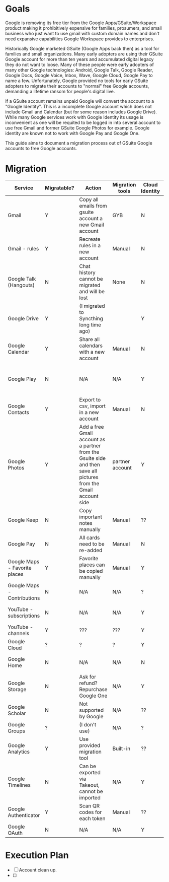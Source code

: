 # Goals

Google is removing its free tier from the Google Apps/GSuite/Workspace product making it prohibitively expensive for families, prosumers, and small business who just want to use gmail with custom domain names and don't need expansive capabilities Google Workspace provides to enterprises.

Historically Google marketed GSuite (Google Apps back then) as a tool for families and small organizations. Many early adopters are using their GSuite Google account for more than ten years and accumulated digital legacy they do not want to loose. Many of these people were early adopters of many other Google technologies: Android, Google Talk, Google Reader, Google Docs, Google Voice, Inbox, Wave, Google Cloud, Google Pay to name a few. Unfortunately, Google provided no tools for early GSuite adopters to migrate their accounts to "normal" free Google accounts, demanding a lifetime ransom for people's digital live.

If a GSuite account remains unpaid Google will convert the account to a "Google Identity". This is a incomplete Google account which does not include Gmail and Calendar (but for some reason includes Google Drive). While many Google services work with Google Identity its usage is inconvenient as one will be requited to be logged in into several account to use free Gmail and former GSuite Google Photos for example. Google identity are known not to work with Google Pay and Google One.

This guide aims to document a migration process out of GSuite Google accounts to free Google accounts.

# Migration

|Service|Migratable?| Action | Migration tools|Cloud Identity| Notes|
|---|---|---|---|---|--|
|Gmail| Y |Copy all emails from gsuite account a new Gmail account  | GYB | N|Will labels be copied as well? Can be very slow
|Gmail - rules| Y| Recreate rules in a new account| Manual| N |
|Google Talk (Hangouts)| N|Chat history cannot be migrated and will be lost |None | N | This is sad
|Google Drive| Y|(I migrated to Syncthing long time ago)| |Y | N/A 
Google Calendar | Y | Share all calendars with a new account | Manual | N | Painful for shared calendars
|Google Play| N|N/A|N/A| Y| Some Google Movie purchases can be exported via MoviesEverywhere
Google Contacts | Y | Export to csv, import in a new account| Manual| N
|Google Photos |Y| Add a free Gmail account as a partner from the Gsuite side and then save all pictures from the Gmail account side | partner account | Y | Untested. Another option is to download and re-upload everything via Google Takeout
Google Keep| N | Copy important notes manually | Manual| ?? | C'mon Google!
|Google Pay|N | All cards need to be re-added| Manual| N | Thanks!
|Google Maps - Favorite places| Y| Favorite places can be copied manually| Manual| Y | Painful if many
|Google Maps - Contributions| N| N/A|N/A| ? | Untested
YouTube - subscriptions| N | N/A | N/A | Y |Just resubscribe to your favorite channels
YouTube - channels| Y | ??? | ??? | Y | Untested
Google Cloud| ? |?|?|Y|More info needed
Google Home|N | N/A | N/A| N | Google Home never worked well with Gsuite
Google Storage| N | Ask for refund? Repurchase Google One | N/A | Y 
Google Scholar| N | Not supported by Google | N/A | ??
Google Groups | ? | (I don't use) |N/A|?
Google Analytics | Y | Use provided migration tool | Built-in | ?? |
Google Timelines | N | Can be exported via Takeout, cannot be imported | N/A | Y | This is sad
Google Authenticator| Y | Scan QR codes for each token  | Manual | ?? | 
Google OAuth | N | N/A | N/A | Y 





# Execution Plan

  - [ ] Account clean up.
  - [ ] 